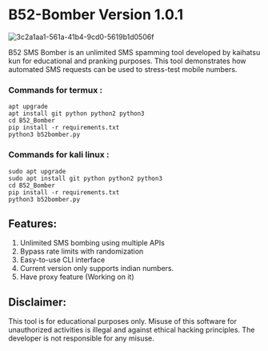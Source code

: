# B52-Bomber Version 1.0.1 
![3c2a1aa1-561a-41b4-9cd0-5619b1d0506f](https://github.com/user-attachments/assets/fb8e1978-8919-4421-acf2-37d6a9e27a83)



B52 SMS Bomber is an unlimited SMS spamming tool developed by kaihatsu kun for educational and pranking purposes. This tool demonstrates how automated SMS requests can be used to stress-test mobile numbers.

### Commands for termux :
```apt update
apt upgrade
apt install git python python2 python3
cd B52_Bomber
pip install -r requirements.txt
python3 b52bomber.py
```
### Commands for kali linux :
```sudo apt update
sudo apt upgrade
sudo apt install git python python2 python3
cd B52_Bomber
pip install -r requirements.txt
python3 b52bomber.py
```

## Features:
1. Unlimited SMS bombing using multiple APIs
2. Bypass rate limits with randomization
3. Easy-to-use CLI interface
4. Current version only supports indian numbers.
5. Have proxy feature (Working on it)

## Disclaimer:
This tool is for educational purposes only. Misuse of this software for unauthorized activities is illegal and against ethical hacking principles. The developer is not responsible for any misuse.

